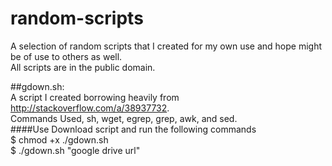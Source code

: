 # random-scripts
A selection of random scripts that I created for my own use and hope might be of use to others as well.  
All scripts are in the public domain.

##gdown.sh:  
A script I created borrowing heavily from http://stackoverflow.com/a/38937732.  
Commands Used, sh, wget, egrep, grep, awk, and sed.  
####Use
Download script and run the following commands  
$ chmod +x ./gdown.sh  
$ ./gdown.sh "google drive url"  
